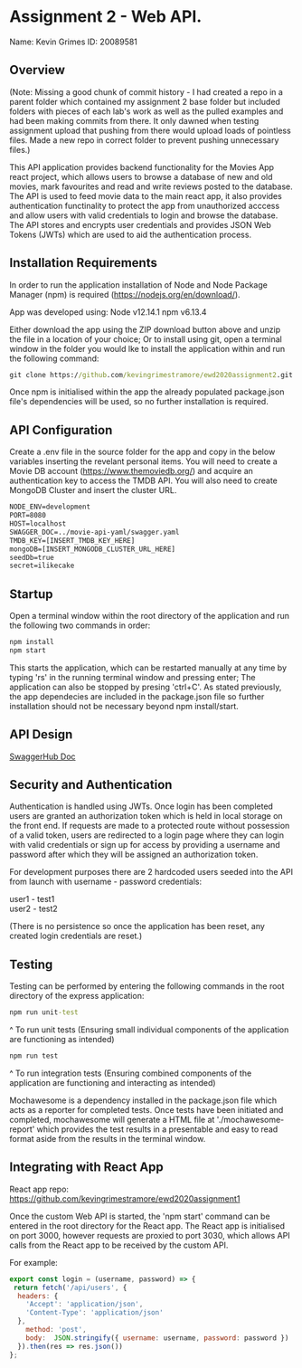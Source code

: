 # Assignment 2 - Web API.

Name: Kevin Grimes
ID: 20089581

## Overview

(Note: Missing a good chunk of commit history - I had created a repo in a parent folder which contained my assignment 2 base folder but included folders with pieces of each lab's work as well as the pulled examples and had been making commits from there. It only dawned when testing assignment upload that pushing from there would upload loads of pointless files. Made a new repo in correct folder to prevent pushing unnecessary files.)

This API application provides backend functionality for the Movies App react project, which allows users to browse a database of new and old movies, mark favourites and read and write reviews posted to the database. The API is used to feed movie data to the main react app, it also provides authentication functinality to protect the app from unauthorized acccess and allow users with valid credentials to login and browse the database. The API stores and encrypts user credentials and provides JSON Web Tokens (JWTs) which are used to aid the authentication process. 

## Installation Requirements

In order to run the application installation of Node and Node Package Manager (npm) is required (https://nodejs.org/en/download/).

App was developed using:
Node v12.14.1
npm  v6.13.4

Either download the app using the ZIP download button above and unzip the file in a location of your choice; Or to install using git, open a terminal window in the folder you would lke to install the application within and run the following command:

```bat
git clone https://github.com/kevingrimestramore/ewd2020assignment2.git
```
Once npm is initialised within the app the already populated package.json file's dependencies will be used, so no further installation is required.

## API Configuration
Create a .env file in the source folder for the app and copy in the below variables inserting the revelant personal items. You will need to create a Movie DB account (https://www.themoviedb.org/) and acquire an authentication key to access the TMDB API. You will also need to create  MongoDB Cluster and insert the cluster URL.

```bat
NODE_ENV=development
PORT=8080
HOST=localhost
SWAGGER_DOC=../movie-api-yaml/swagger.yaml
TMDB_KEY=[INSERT_TMDB_KEY_HERE]
mongoDB=[INSERT_MONGODB_CLUSTER_URL_HERE]
seedDb=true
secret=ilikecake
```

## Startup
Open a terminal window within the root directory of the application and run the following two commands in order:

```bat
npm install
npm start
```
This starts the application, which can be restarted manually at any time by typing 'rs' in the running terminal window and pressing enter; The application can also be stopped by presing 'ctrl+C'.
As stated previously, the app dependecies are included in the package.json file so further installation should not be necessary beyond npm install/start.

## API Design
[SwaggerHub Doc](https://app.swaggerhub.com/apis/kevingrimestramore/Movie/initial)

## Security and Authentication
Authentication is handled using JWTs. Once login has been completed users are granted an authorization token which is held in local storage on the front end. If requests are made to a protected route without possession of a valid token, users are redirected to a login page where they can login with valid credentials or sign up for access by providing a username and password after which they will be assigned an authorization token.

For development purposes there are 2 hardcoded users seeded into the API from launch with username - password credentials:

user1 - test1 <br>
user2 - test2

(There is no persistence so once the application has been reset, any created login credentials are reset.)

## Testing
Testing can be performed by entering the following commands in the root directory of the express application:

```bat
npm run unit-test
```
^ To run unit tests (Ensuring small individual components of the application are functioning as intended)

```bat
npm run test
```
^ To run integration tests (Ensuring combined components of the application are functioning and interacting as intended)

Mochawesome is a dependency installed in the package.json file which acts as a reporter for completed tests. Once tests have been initiated and completed, mochawesome will generate a HTML file at './mochawesome-report' which provides the test results in a presentable and easy to read format aside from the results in the terminal window.

## Integrating with React App

React app repo: https://github.com/kevingrimestramore/ewd2020assignment1

Once the custom Web API is started, the 'npm start' command can be entered in the root directory for the React app. The React app is initialised on port 3000, however requests are proxied to port 3030, which allows API calls from the React app to be received by the custom API.

For example: 

~~~Javascript
export const login = (username, password) => {
 return fetch('/api/users', {
  headers: {
    'Accept': 'application/json',
    'Content-Type': 'application/json'
  },
    method: 'post',
    body:  JSON.stringify({ username: username, password: password })
  }).then(res => res.json())
};
~~~
